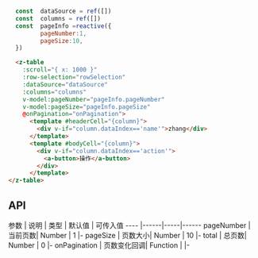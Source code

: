 ```javascript

  const  dataSource = ref([])
  const  columns = ref([])
  const  pageInfo =reactive({
	     pageNumber:1,
	     pageSize:10,
  })

```

<!-- 使用方式 -->
```html
  <z-table  
	:scroll="{ x: 1000 }" 
	:row-selection="rowSelection" 
	:dataSource="dataSource"
	:columns="columns" 
	v-model:pageNumber="pageInfo.pageNumber" 
	v-model:pageSize="pageInfo.pageSize" 
	@onPagination="onPagination">
      <template #headerCell="{column}">
        <div v-if="column.dataIndex=='name'">zhang</div>
      </template>
      <template #bodyCell="{column}">
        <div v-if="column.dataIndex=='action'">
          <a-button>操作</a-button>
        </div>
      </template>
</z-table>
```

## API


参数 |  说明 | 类型 | 默认值 | 可传入值
---- |------|-----|------
pageNumber | 当前页数| Number | 1 |-
pageSize | 页数大小| Number | 10 |-
total | 总页数| Number | 0 |-
onPagination | 页数变化回调| Function |  |-
